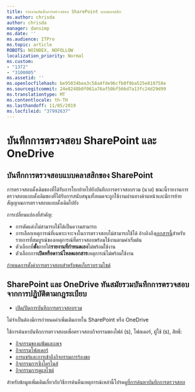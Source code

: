 ```yaml
---
title: รายงานบันทึกการตรวจสอบ SharePoint แบบคลาสสิก
ms.author: chrisda
author: chrisda
manager: dansimp
ms.date: ''
ms.audience: ITPro
ms.topic: article
ROBOTS: NOINDEX, NOFOLLOW
localization_priority: Normal
ms.custom:
- "1372"
- "3100005"
ms.assetid: ''
ms.openlocfilehash: be95034bea3c58a4fde96cfb0f9ba525e810758e
ms.sourcegitcommit: 24e8248b0f061a76af50bf566d7a13fc24d29d99
ms.translationtype: MT
ms.contentlocale: th-TH
ms.lasthandoff: 11/05/2019
ms.locfileid: "37992637"
---
```

# <a name="sharepoint-and-onedrive-audit-logs"></a>บันทึกการตรวจสอบ SharePoint และ OneDrive

## <a name="sharepoint-classic-audit-logs"></a>บันทึกการตรวจสอบแบบคลาสสิกของ SharePoint

การตรวจสอบดั้งเดิมของที่ได้รับการโยกย้ายไปยังบันทึกการตรวจสอบรวม (นวล) ขณะนี้รายงานการตรวจสอบแบบดั้งเดิมของที่ได้รับการสนับสนุนทั้งหมดจะถูกใช้งานผ่านทางด้านหน้าและมีการย้ายสัญญาณการตรวจสอบแบบดั้งเดิมไปยัง

การเปลี่ยนแปลงที่สำคัญ:

* การตัดแต่งไม่สามารถใช้ได้เป็นความสามารถ
* การเลือกเหตุการณ์ที่เฉพาะเจาะจงในการตรวจสอบไม่สามารถใช้ได้ อ้างอิงถึง[เอกสารนี้](https://docs.microsoft.com/office365/securitycompliance/search-the-audit-log-in-security-and-compliance)สำหรับรายการที่สมบูรณ์ของเหตุการณ์ที่ตรวจสอบพร้อมใช้งานตามค่าเริ่มต้น
* ตัวเลือกที่**ตั้ง**ภายใต้**รายงานที่กำหนดเอง**ไม่พร้อมใช้งาน
* ตัวเลือกการ**เปิดหรือดาวน์โหลดเอกสาร**เหตุการณ์ไม่พร้อมใช้งาน

[กำหนดการตั้งค่าการตรวจสอบสำหรับชุดเก็บรวบรวมไซต์](https://support.office.com/article/Configure-audit-settings-for-a-site-collection-A9920C97-38C0-44F2-8BCB-4CF1E2AE22D2)

## <a name="sharepoint-and-onedrive-modern-unified-audit-logs-from-compliance"></a>SharePoint และ OneDrive ทันสมัยรวมบันทึกการตรวจสอบจากการปฏิบัติตามกฎระเบียบ

* [เปิด/ปิดการบันทึกการตรวจสอบรวม](https://docs.microsoft.com/office365/securitycompliance/turn-audit-log-search-on-or-off) 

ไม่จำเป็นต้องมีการกำหนดค่าเพิ่มเติมภายใน SharePoint หรือ OneDrive

ใช้การค้นหาบันทึกการตรวจสอบเพื่อตรวจสอบกิจกรรมของไฟล์ (s), โฟลเดอร์, ผู้ใช้ (s), สิทธิ์:

* [กิจกรรมของแฟ้มและเพจ](https://docs.microsoft.com/office365/securitycompliance/search-the-audit-log-in-security-and-compliance)
* [กิจกรรมโฟลเดอร์](https://docs.microsoft.com/office365/securitycompliance/search-the-audit-log-in-security-and-compliance#folder-activities)
* [การแชร์และการเข้าถึงกิจกรรมการร้องขอ](https://docs.microsoft.com/office365/securitycompliance/search-the-audit-log-in-security-and-compliance#sharing-and-access-request-activities)
* [กิจกรรมการซิงโครไนส์](https://docs.microsoft.com/office365/securitycompliance/search-the-audit-log-in-security-and-compliance#synchronization-activities)
* [กิจกรรมการดูแลไซต์](https://docs.microsoft.com/office365/securitycompliance/search-the-audit-log-in-security-and-compliance#site-administration-activities)

สำหรับข้อมูลเพิ่มเติมเกี่ยวกับวิธีการค้นคืนเหตุการณ์เหล่านี้โปรดดู[ที่การค้นหาบันทึกการตรวจสอบ](https://docs.microsoft.com/office365/securitycompliance/search-the-audit-log-in-security-and-compliance#search-the-audit-log)
